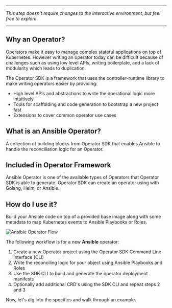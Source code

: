 ***

_This step doesn't require changes to the interactive environment, but feel free to explore._

***

## Why an Operator?

Operators make it easy to manage complex stateful applications on top of Kubernetes. However writing an operator today can be difficult because of challenges such as using low level APIs, writing boilerplate, and a lack of modularity which leads to duplication.

The Operator SDK is a framework that uses the controller-runtime library to make writing operators easier by providing:

* High level APIs and abstractions to write the operational logic more intuitively
* Tools for scaffolding and code generation to bootstrap a new project fast
* Extensions to cover common operator use cases

## What is an Ansible Operator?

A collection of building blocks from Operator SDK that enables Ansible to handle the reconciliation logic for an Operator.

## Included in Operator Framework

Ansible Operator is one of the available types of Operators that Operator SDK is able to generate. Operator SDK can create an operator using with Golang, Helm, or Ansible.

## How do I use it?

Build your Ansible code on top of a provided base image along with some metadata to map Kubernetes events to Ansible Playbooks or Roles.

![Ansible Operator Flow](https://raw.githubusercontent.com/openshift-labs/learn-katacoda/master/ansibleop/ansible-operator-overview/assets/images/ansible-op-flow.png)

The following workflow is for a new **Ansible** operator:

1. Create a new Operator project using the Operator SDK Command Line Interface (CLI)
2. Write the reconciling logic for your object using Ansible Playbooks and Roles
3. Use the SDK CLI to build and generate the operator deployment manifests
4. Optionally add additional CRD's using the SDK CLI and repeat steps 2 and 3

Now, let's dig into the specifics and walk through an example.
